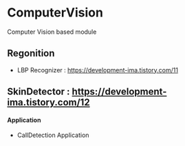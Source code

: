 # ComputerVision
Computer Vision based module

## Regonition
- LBP Recognizer : https://development-ima.tistory.com/11

## SkinDetector : https://development-ima.tistory.com/12

#### Application
- CallDetection Application
